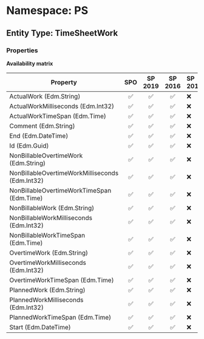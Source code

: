 # Namespace: PS

## Entity Type: TimeSheetWork

### Properties

**Availability matrix**

Property | SPO | SP 2019 | SP 2016 | SP 2013
----------|:---:|:-------:|:-------:|:-------
ActualWork (Edm.String) | ✅ | ✅ | ✅ | ❌
ActualWorkMilliseconds (Edm.Int32) | ✅ | ✅ | ✅ | ❌
ActualWorkTimeSpan (Edm.Time) | ✅ | ✅ | ✅ | ❌
Comment (Edm.String) | ✅ | ✅ | ✅ | ❌
End (Edm.DateTime) | ✅ | ✅ | ✅ | ❌
Id (Edm.Guid) | ✅ | ✅ | ✅ | ❌
NonBillableOvertimeWork (Edm.String) | ✅ | ✅ | ✅ | ❌
NonBillableOvertimeWorkMilliseconds (Edm.Int32) | ✅ | ✅ | ✅ | ❌
NonBillableOvertimeWorkTimeSpan (Edm.Time) | ✅ | ✅ | ✅ | ❌
NonBillableWork (Edm.String) | ✅ | ✅ | ✅ | ❌
NonBillableWorkMilliseconds (Edm.Int32) | ✅ | ✅ | ✅ | ❌
NonBillableWorkTimeSpan (Edm.Time) | ✅ | ✅ | ✅ | ❌
OvertimeWork (Edm.String) | ✅ | ✅ | ✅ | ❌
OvertimeWorkMilliseconds (Edm.Int32) | ✅ | ✅ | ✅ | ❌
OvertimeWorkTimeSpan (Edm.Time) | ✅ | ✅ | ✅ | ❌
PlannedWork (Edm.String) | ✅ | ✅ | ✅ | ❌
PlannedWorkMilliseconds (Edm.Int32) | ✅ | ✅ | ✅ | ❌
PlannedWorkTimeSpan (Edm.Time) | ✅ | ✅ | ✅ | ❌
Start (Edm.DateTime) | ✅ | ✅ | ✅ | ❌

